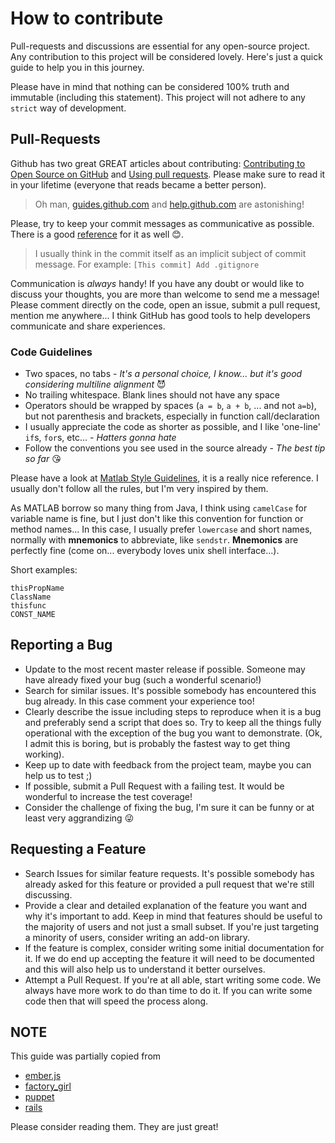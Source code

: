 # How to contribute

Pull-requests and discussions are essential for any open-source project. Any contribution to this project will be considered lovely. Here's just a quick guide to help you in this journey.

Please have in mind that nothing can be considered 100% truth and immutable (including this statement). This project will not adhere to any `strict` way of development.

## Pull-Requests

Github has two great GREAT articles about contributing: [Contributing to Open Source on GitHub](https://guides.github.com/activities/contributing-to-open-source/) and [Using pull requests](https://help.github.com/articles/using-pull-requests/). Please make sure to read it in your lifetime (everyone that reads became a better person).

> Oh man, [guides.github.com](https://guides.github.com/) and [help.github.com](https://help.github.com) are astonishing!

Please, try to keep your commit messages as communicative as possible. There is a good [reference](https://github.com/erlang/otp/wiki/Writing-good-commit-messages) for it as well :blush:.

> I usually think in the commit itself as an implicit subject of commit message.
>For example: `[This commit] Add .gitignore`

Communication is _always_ handy! If you have any doubt or would like to discuss your thoughts, you are more than welcome to send me a message! Please comment directly on the code, open an issue, submit a pull request, mention me anywhere... I think GitHub has good tools to help developers communicate and share experiences.

### Code Guidelines

- Two spaces, no tabs - _It's a personal choice, I know... but it's good considering multiline alignment_ :smiling_imp:
- No trailing whitespace. Blank lines should not have any space
- Operators should be wrapped by spaces (`a = b`, `a + b`, ... and not `a=b`), but not parenthesis and brackets, especially in function call/declaration
- I usually appreciate the code as shorter as possible, and I like 'one-line' `if`s, `for`s, etc... - _Hatters gonna hate_
- Follow the conventions you see used in the source already - _The best tip so far_ :kissing_heart:

Please have a look at [Matlab Style Guidelines](https://sites.google.com/site/matlabstyleguidelines/home), it is a really nice reference. I usually don't follow all the rules, but I'm very inspired by them.

As MATLAB borrow so many thing from Java, I think using `camelCase` for variable name is fine, but I just don't like this convention for function or method names... In this case, I usually prefer `lowercase` and short names, normally with **mnemonics** to abbreviate, like `sendstr`. **Mnemonics** are perfectly fine (come on... everybody loves unix shell interface...).

Short examples:

    thisPropName
    ClassName
    thisfunc
    CONST_NAME

## Reporting a Bug

- Update to the most recent master release if possible. Someone may have already fixed your bug (such a wonderful scenario!)
- Search for similar issues. It's possible somebody has encountered this bug already. In this case comment your experience too!
- Clearly describe the issue including steps to reproduce when it is a bug and preferably send a script that does so. Try to keep all the things fully operational with the exception of the bug you want to demonstrate. (Ok, I admit this is boring, but is probably the fastest way to get thing working).
- Keep up to date with feedback from the project team, maybe you can help us to test ;)
- If possible, submit a Pull Request with a failing test. It would be wonderful to increase the test coverage!
- Consider the challenge of fixing the bug, I'm sure it can be funny or at least very aggrandizing :stuck_out_tongue_winking_eye:

## Requesting a Feature

- Search Issues for similar feature requests. It's possible somebody has already asked for this feature or provided a pull request that we're still discussing.
- Provide a clear and detailed explanation of the feature you want and why it's important to add. Keep in mind that features should be useful to the majority of users and not just a small subset. If you're just targeting a minority of users, consider writing an add-on library.
- If the feature is complex, consider writing some initial documentation for it. If we do end up accepting the feature it will need to be documented and this will also help us to understand it better ourselves.
- Attempt a Pull Request. If you're at all able, start writing some code. We always have more work to do than time to do it. If you can write some code then that will speed the process along.


## NOTE

This guide was partially copied from
- [ember.js](https://raw.githubusercontent.com/emberjs/ember.js/master/CONTRIBUTING.md)
- [factory_girl](https://raw.github.com/thoughtbot/factory_girl_rails/master/CONTRIBUTING.md)
- [puppet](https://raw.githubusercontent.com/puppetlabs/puppet/master/CONTRIBUTING.md)
- [rails](http://edgeguides.rubyonrails.org/contributing_to_ruby_on_rails.html#contributing-to-the-rails-documentation)

Please consider reading them. They are just great!
